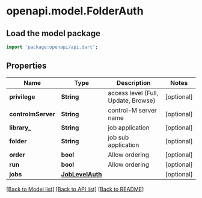 # openapi.model.FolderAuth

## Load the model package
```dart
import 'package:openapi/api.dart';
```

## Properties
Name | Type | Description | Notes
------------ | ------------- | ------------- | -------------
**privilege** | **String** | access level (Full, Update, Browse) | [optional] 
**controlmServer** | **String** | control-M server name | [optional] 
**library_** | **String** | job application | [optional] 
**folder** | **String** | job sub application | [optional] 
**order** | **bool** | Allow ordering | [optional] 
**run** | **bool** | Allow ordering | [optional] 
**jobs** | [**JobLevelAuth**](JobLevelAuth.md) |  | [optional] 

[[Back to Model list]](../README.md#documentation-for-models) [[Back to API list]](../README.md#documentation-for-api-endpoints) [[Back to README]](../README.md)


